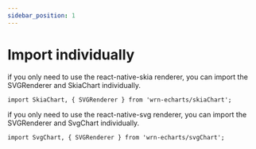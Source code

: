 ```yaml
---
sidebar_position: 1
---
```


# Import individually

if you only need to use the react-native-skia renderer, you can import the SVGRenderer and SkiaChart individually.
```tsx
import SkiaChart, { SVGRenderer } from 'wrn-echarts/skiaChart';
```

if you only need to use the react-native-svg renderer, you can import the SVGRenderer and SvgChart individually.
```tsx
import SvgChart, { SVGRenderer } from 'wrn-echarts/svgChart';
```